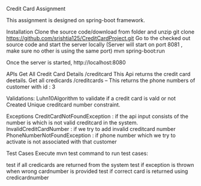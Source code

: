 Credit Card  Assignment

This assignment is designed on spring-boot framework.

Installation
Clone the source code/download from folder and unzip
git clone https://github.com/srishtia125/CreditCardProject.git
Go to the checked out source code and start the server locally (Server will start on port 8081 , make sure no other is using the same port)
mvn spring-boot:run

Once the server is started,
http://localhost:8080

APIs
Get All Credit Card Details /creditcard
This Api returns the credit card deetails.
Get all credicards /creditcards – This returns the phone numbers of customer with id : 3


Validations:
Luhn10Algorithm to validate if a credit card is vald or not
Created Unique creditcard number constraint.

Exceptions
CreditCardNotFoundException : if the api input consists of the number is which is not valid creditcard in the system.
InvalidCreditCardNumber : if we try to add invalid creditcard number
PhoneNumberNotFoundException : if phone number which we try to activate is not associated with that customer


Test Cases
Execute mvn test command to run test cases:

test if all credicards  are returned from the system
test if exception is thrown when wrong cardnumber is provided
test if correct card is returned using credicardnumber
